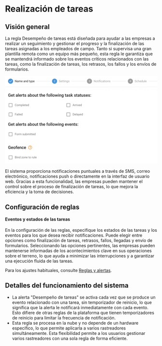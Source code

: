 # Realización de tareas

## Visión general

La regla Desempeño de tareas está diseñada para ayudar a las empresas a realizar un seguimiento y gestionar el progreso y la finalización de las tareas asignadas a los empleados de campo. Tanto si supervisa una gran plantilla remota como un equipo más pequeño, esta regla le garantiza que se mantendrá informado sobre los eventos críticos relacionados con las tareas, como la finalización de tareas, los retrasos, los fallos y los envíos de formularios.

![](../../../gua-del-usuario/reglas-y-alertas/programacin-y-expedicin/attachments/image-20240808-235145.png)

El sistema proporciona notificaciones puntuales a través de SMS, correo electrónico, notificaciones push o directamente en la interfaz de usuario web. Gracias a esta funcionalidad, las empresas pueden mantener el control sobre el proceso de finalización de tareas, lo que mejora la eficiencia y la toma de decisiones.

## Configuración de reglas

#### Eventos y estados de las tareas

En la configuración de las reglas, especifique los estados de las tareas y los eventos para los que desea recibir notificaciones. Puede elegir entre opciones como finalización de tareas, retrasos, fallos, llegadas y envío de formularios. Seleccionando las opciones pertinentes, las empresas pueden mantenerse informadas de los acontecimientos clave en sus operaciones sobre el terreno, lo que ayuda a minimizar las interrupciones y a garantizar una ejecución fluida de las tareas.

Para los ajustes habituales, consulte [Reglas y alertas](../).

## Detalles del funcionamiento del sistema

* La alerta "Desempeño de tareas" se activa cada vez que se produce un evento relacionado con una tarea, sin temporizador de reinicio, lo que significa que la alerta le notificará inmediatamente con cada evento. Esto difiere de otras reglas de la plataforma que tienen temporizadores de reinicio para limitar la frecuencia de notificación.
* Esta regla se procesa en la nube y no depende de un hardware específico, lo que permite aplicarla a varios rastreadores simultáneamente. Esta flexibilidad permite a los usuarios gestionar varios rastreadores con una sola regla de forma eficiente.
